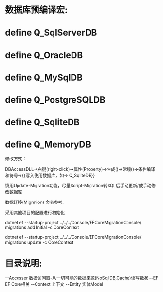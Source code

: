 ﻿# 数据库预编译宏:
# define Q_SqlServerDB
# define Q_OracleDB
# define Q_MySqlDB
# define Q_PostgreSQLDB
# define Q_SqliteDB
# define Q_MemoryDB

修改方式：

DBAccessDLL->右键(right-click)->属性(Property)->生成()->常规()->条件编译和符号->{{写入使用数据库，如-> Q_SqliteDB}}

慎用Update-Migration功能，尽量Script-Migration转SQL后手动更新/或手动修改数据库

数据迁移(Migration) 命令参考:

	

采用其他项目的配置进行初始化

dotnet ef --startup-project ../../../Console/EFCoreMigrationConsole/ migrations add Initial -c CoreContext
									 
dotnet ef --startup-project ../../../Console/EFCoreMigrationConsole/ migrations update -c CoreContext

# 目录说明:

--Accesser		数据访问器-从一切可能的数据来源(NoSql,DB,Cache)读写数据
--EF			EF Core相关
  --Context		上下文
  --Entity		实体Model